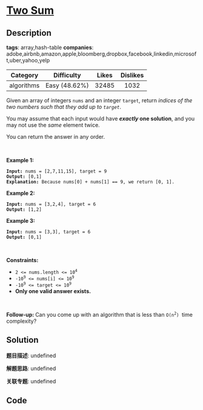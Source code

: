 # [Two Sum](https://leetcode.com/problems/two-sum/description/)

## Description

**tags**: array,hash-table
**companies**: adobe,airbnb,amazon,apple,bloomberg,dropbox,facebook,linkedin,microsoft,uber,yahoo,yelp

| Category | Difficulty | Likes | Dislikes |
| :------: | :--------: | :---: | :------: |
| algorithms | Easy (48.62%) | 32485 | 1032 |

<p>Given an array of integers <code>nums</code>&nbsp;and an integer <code>target</code>, return <em>indices of the two numbers such that they add up to <code>target</code></em>.</p>

<p>You may assume that each input would have <strong><em>exactly</em> one solution</strong>, and you may not use the <em>same</em> element twice.</p>

<p>You can return the answer in any order.</p>

<p>&nbsp;</p>
<p><strong>Example 1:</strong></p>

<pre><code><strong>Input:</strong> nums = [2,7,11,15], target = 9
<strong>Output:</strong> [0,1]
<strong>Explanation:</strong> Because nums[0] + nums[1] == 9, we return [0, 1].</code></pre>

<p><strong>Example 2:</strong></p>

<pre><code><strong>Input:</strong> nums = [3,2,4], target = 6
<strong>Output:</strong> [1,2]</code></pre>

<p><strong>Example 3:</strong></p>

<pre><code><strong>Input:</strong> nums = [3,3], target = 6
<strong>Output:</strong> [0,1]</code></pre>

<p>&nbsp;</p>
<p><strong>Constraints:</strong></p>

<ul>
	<li><code>2 &lt;= nums.length &lt;= 10<sup>4</sup></code></li>
	<li><code>-10<sup>9</sup> &lt;= nums[i] &lt;= 10<sup>9</sup></code></li>
	<li><code>-10<sup>9</sup> &lt;= target &lt;= 10<sup>9</sup></code></li>
	<li><strong>Only one valid answer exists.</strong></li>
</ul>

<p>&nbsp;</p>
<strong>Follow-up:&nbsp;</strong>Can you come up with an algorithm that is less than&nbsp;<code>O(n<sup>2</sup>)&nbsp;</code>time complexity?


## Solution

**题目描述**: undefined

**解题思路**: undefined

**关联专题**: undefined

## Code